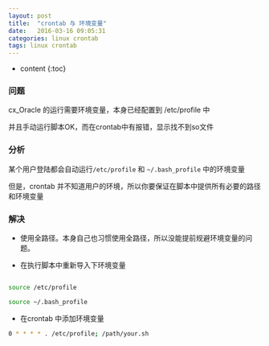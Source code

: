 ```yaml
---
layout: post
title:  "crontab 与 环境变量"
date:   2016-03-16 09:05:31
categories: linux crontab
tags: linux crontab
---
```


* content
{:toc}


### 问题

cx_Oracle 的运行需要环境变量，本身已经配置到 /etc/profile 中

并且手动运行脚本OK，而在crontab中有报错，显示找不到so文件

### 分析

某个用户登陆都会自动运行`/etc/profile` 和 `~/.bash_profile` 中的环境变量

但是，crontab 并不知道用户的环境，所以你要保证在脚本中提供所有必要的路径和环境变量

### 解决

* 使用全路径。本身自己也习惯使用全路径，所以没能提前规避环境变量的问题。

* 在执行脚本中重新导入下环境变量

```bash

source /etc/profile

source ~/.bash_profile

```

* 在crontab 中添加环境变量

```bash
0 * * * * . /etc/profile; /path/your.sh
```

